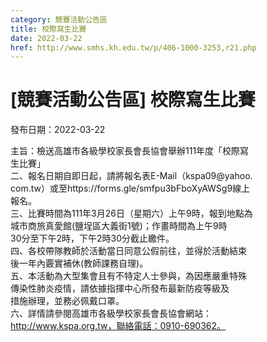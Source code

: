 ```yaml
---
category: 競賽活動公告區
title: 校際寫生比賽
date: 2022-03-22
href: http://www.smhs.kh.edu.tw/p/406-1000-3253,r21.php
---
```


# [競賽活動公告區] 校際寫生比賽

發布日期：2022-03-22

主旨：檢送高雄市各級學校家長會長協會舉辦111年度「校際寫  
生比賽」  
二、報名日期自即日起，請將報名表E-Mail（kspa09@yahoo.  
com.tw）或至https://forms.gle/smfpu3bFboXyAWSg9線上  
報名。  
三、比賽時間為111年3月26日（星期六）上午9時，報到地點為  
城市商旅真愛館(鹽埕區大義街1號)；作畫時間為上午9時  
30分至下午2時，下午2時30分截止繳件。  
四、各校帶隊教師於活動當日同意公假前往，並得於活動結束  
後一年內覈實補休(教師課務自理)。  
五、本活動為大型集會且有不特定人士參與，為因應嚴重特殊  
傳染性肺炎疫情，請依據指揮中心所發布最新防疫等級及  
措施辦理，並務必佩戴口罩。  
六、詳情請參閱高雄市各級學校家長會長協會網站：  
http://www.kspa.org.tw，聯絡電話：0910-690362。

